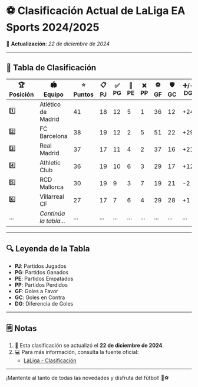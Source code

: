 # ⚽ Clasificación Actual de LaLiga EA Sports 2024/2025

📅 **Actualización**: *22 de diciembre de 2024*

---

## 🌟 Tabla de Clasificación

| 🏆 **Posición** | 🏟️ **Equipo**       | ⭐ **Puntos** | 📋 **PJ** | ✅ **PG** | 🤝 **PE** | ❌ **PP** | ⚽ **GF** | 🛡️ **GC** | ➕/- **DG** |
|-----------------|--------------------|--------------|-----------|-----------|-----------|-----------|-----------|-----------|-------------|
| 1️⃣             | Atlético de Madrid | 41           | 18        | 12        | 5         | 1         | 36        | 12        | +24         |
| 2️⃣             | FC Barcelona       | 38           | 19        | 12        | 2         | 5         | 51        | 22        | +29         |
| 3️⃣             | Real Madrid        | 37           | 17        | 11        | 4         | 2         | 37        | 16        | +21         |
| 4️⃣             | Athletic Club      | 36           | 19        | 10        | 6         | 3         | 29        | 17        | +12         |
| 5️⃣             | RCD Mallorca       | 30           | 19        | 9         | 3         | 7         | 19        | 21        | -2          |
| 6️⃣             | Villarreal CF      | 27           | 17        | 7         | 6         | 4         | 29        | 28        | +1          |
| ...             | *Continúa la tabla...* | ...      | ...       | ...       | ...       | ...       | ...       | ...       | ...         |

---

## 🔍 Leyenda de la Tabla

- **PJ**: Partidos Jugados  
- **PG**: Partidos Ganados  
- **PE**: Partidos Empatados  
- **PP**: Partidos Perdidos  
- **GF**: Goles a Favor  
- **GC**: Goles en Contra  
- **DG**: Diferencia de Goles  

---

## 🗒️ Notas

1. 📌 Esta clasificación se actualizó el **22 de diciembre de 2024**.  
2. 💻 Para más información, consulta la fuente oficial:  
   - [LaLiga - Clasificación](https://www.laliga.com/laliga-easports/clasificacion)

---

¡Mantente al tanto de todas las novedades y disfruta del fútbol! 🥳⚽
